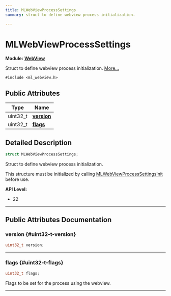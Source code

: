 ```yaml
---
title: MLWebViewProcessSettings
summary: struct to define webview process initialization. 

---
```


# MLWebViewProcessSettings

**Module:** **[WebView](/versioned_docs/version-14-Jun-2023/api-ref/api/Modules/group___web_view/group___web_view.md)**



Struct to define webview process initialization.  [More...](#detailed-description)


`#include <ml_webview.h>`

## Public Attributes

| Type           | Name           |
| -------------- | -------------- |
| uint32_t | **[version](/versioned_docs/version-14-Jun-2023/api-ref/api/Modules/group___web_view/struct_m_l_web_view_process_settings.md#uint32-t-version)**  |
| uint32_t | **[flags](/versioned_docs/version-14-Jun-2023/api-ref/api/Modules/group___web_view/struct_m_l_web_view_process_settings.md#uint32-t-flags)**  |

## Detailed Description

```cpp
struct MLWebViewProcessSettings;
```

Struct to define webview process initialization. 

This structure must be initialized by calling [MLWebViewProcessSettingsInit](/versioned_docs/version-14-Jun-2023/api-ref/api/Modules/group___web_view/group___web_view.md#void-mlwebviewprocesssettingsinit) before use.




**API Level:**
  * 22




-----------
## Public Attributes Documentation

### version {#uint32-t-version}

```cpp
uint32_t version;
```






-----------

### flags {#uint32-t-flags}

```cpp
uint32_t flags;
```


Flags to be set for the process using the webview. 





-----------


